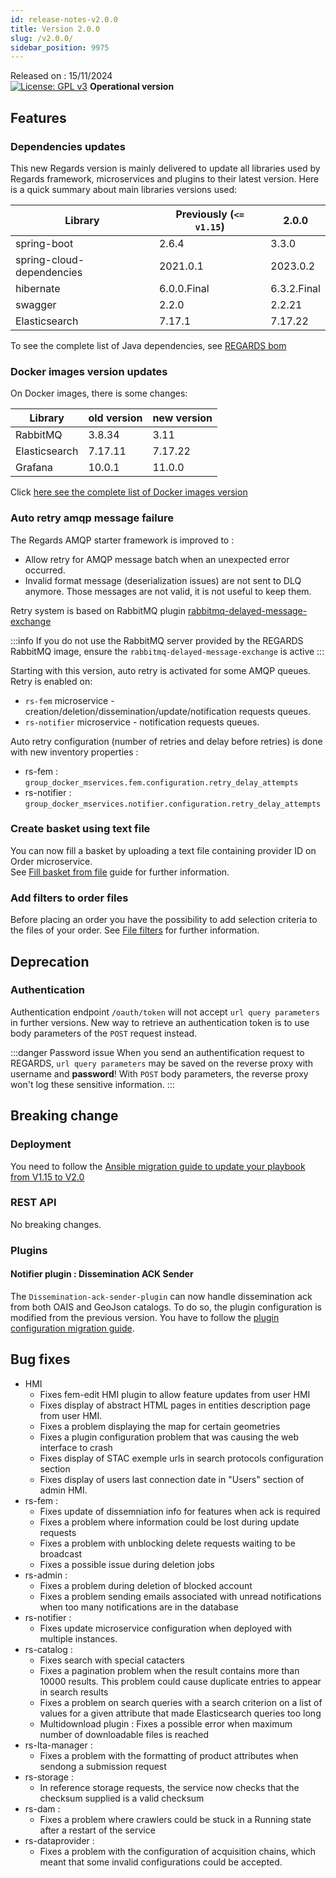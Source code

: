 ```yaml
---
id: release-notes-v2.0.0
title: Version 2.0.0
slug: /v2.0.0/
sidebar_position: 9975
---
```


Released on : 15/11/2024  
[![License: GPL v3](https://img.shields.io/badge/License-GPLv3-blue.svg)](https://www.gnu.org/licenses/gpl-3.0)
**Operational version**

## Features

### Dependencies updates

This new Regards version is mainly delivered to update all libraries used by Regards framework, microservices and
plugins to their latest version.
Here is a quick summary about main libraries versions used:

| Library                   | Previously (`<= v1.15`) | 2.0.0       |
|---------------------------|-------------------------|-------------|
| spring-boot               | 2.6.4                   | 3.3.0       |
| spring-cloud-dependencies | 2021.0.1                | 2023.0.2    |
| hibernate                 | 6.0.0.Final             | 6.3.2.Final |
| swagger                   | 2.2.0                   | 2.2.21      |
| Elasticsearch             | 7.17.1                  | 7.17.22     |

To see the complete list of Java dependencies,
see [REGARDS bom](https://github.com/RegardsOss/regards-backend/blob/release/V2.0.0/pom.xml)

### Docker images version updates

On Docker images, there is some changes:

| Library       | old version | new version |
|---------------|-------------|-------------|
| RabbitMQ      | 3.8.34      | 3.11        |
| Elasticsearch | 7.17.11     | 7.17.22     |
| Grafana       | 10.0.1      | 11.0.0      |

Click [here see the complete list of Docker images version](/docs/setup/swarm/cots-version)

### Auto retry amqp message failure

The Regards AMQP starter framework is improved to :

- Allow retry for AMQP message batch when an unexpected error occurred.
- Invalid format message (deserialization issues) are not sent to DLQ anymore. Those messages are not valid, it is not
  useful to keep them.

Retry system is based on RabbitMQ
plugin [rabbitmq-delayed-message-exchange](https://github.com/rabbitmq/rabbitmq-delayed-message-exchange)

:::info
If you do not use the RabbitMQ server provided by the REGARDS RabbitMQ image, ensure
the `rabbitmq-delayed-message-exchange` is active
:::

Starting with this version, auto retry is activated for some AMQP queues.
Retry is enabled on:

- `rs-fem` microservice - creation/deletion/dissemination/update/notification requests queues.
- `rs-notifier` microservice - notification requests queues.

Auto retry configuration (number of retries and delay before retries) is done with new inventory properties :

- rs-fem : `group_docker_mservices.fem.configuration.retry_delay_attempts`
- rs-notifier : `group_docker_mservices.notifier.configuration.retry_delay_attempts`

### Create basket using text file

You can now fill a basket by uploading a text file containing provider ID on Order microservice.  
See [Fill basket from file](/docs/development/backend/services/order/guides/fill-basket-from-file) guide for
further information.

### Add filters to order files

Before placing an order you have the possibility to add selection criteria to the files of your order.
See [File filters](/docs/user-guide/order-data/file-filters) for further information.

## Deprecation

### Authentication

Authentication endpoint `/oauth/token` will not accept `url query parameters` in further versions.
New way to retrieve an authentication token is to use body parameters of the `POST` request instead.

:::danger Password issue
When you send an authentification request to REGARDS, `url query parameters` may be saved on the reverse
proxy with username and **password**! With `POST` body parameters, the reverse proxy won't log these sensitive
information.
:::

## Breaking change

### Deployment

You need to follow
the [Ansible migration guide to update your playbook from V1.15 to V2.0](/docs/setup/swarm/migration/1.15-to-2.0)

### REST API

No breaking changes.

### Plugins

#### Notifier plugin : Dissemination ACK Sender

The `Dissemination-ack-sender-plugin` can now handle dissemination ack from both OAIS and GeoJson catalogs.
To do so, the plugin configuration is modified from the previous version. You have to follow
the [plugin configuration migration guide](/docs/setup/swarm/migration/1.15-to-2.0).

## Bug fixes

- HMI
  - Fixes fem-edit HMI plugin to allow feature updates from user HMI
  - Fixes display of abstract HTML pages in entities description page from user HMI.
  - Fixes a problem displaying the map for certain geometries
  - Fixes a plugin configuration problem that was causing the web interface to crash
  - Fixes display of STAC exemple urls in search protocols configuration section
  - Fixes display of users last connection date in "Users" section of admin HMI.
- rs-fem : 
  - Fixes update of dissemniation info for features when ack is required
  - Fixes a problem where information could be lost during update requests
  - Fixes a problem with unblocking delete requests waiting to be broadcast
  - Fixes a possible issue during deletion jobs
- rs-admin :
  - Fixes a problem during deletion of blocked account
  - Fixes a problem sending emails associated with unread notifications when too many notifications are in the database
- rs-notifier :
  - Fixes update microservice configuration when deployed with multiple instances. 
- rs-catalog : 
  - Fixes search with special catacters
  - Fixes a pagination problem when the result contains more than 10000 results. This problem could cause duplicate entries to appear in search results
  - Fixes a problem on search queries with a search criterion on a list of values for a given attribute that made Elasticsearch queries too long
  - Multidownload plugin : Fixes a possible error when maximum number of downloadable files is reached
- rs-lta-manager : 
  - Fixes a problem with the formatting of product attributes when sendong a submission request
- rs-storage : 
  - In reference storage requests, the service now checks that the checksum supplied is a valid checksum
- rs-dam : 
  - Fixes a problem where crawlers could be stuck in a Running state after a restart of the service
- rs-dataprovider : 
  - Fixes a problem with the configuration of acquisition chains, which meant that some invalid configurations could be accepted.
